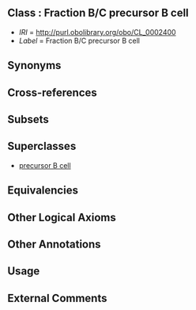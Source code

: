 
## Class : Fraction B/C precursor B cell

 * *IRI* = http://purl.obolibrary.org/obo/CL_0002400
 * *Label* = Fraction B/C precursor B cell

## Synonyms


## Cross-references


## Subsets


## Superclasses

 * [precursor B cell](../../CL/17/CL_0000817.md)

## Equivalencies


## Other Logical Axioms


## Other Annotations


## Usage


## External Comments


